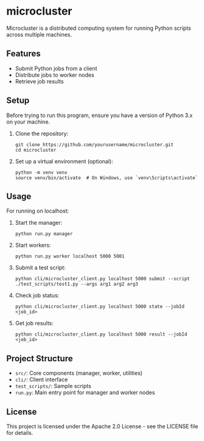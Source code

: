 # microcluster

Microcluster is a distributed computing system for running Python scripts across multiple machines.

## Features

- Submit Python jobs from a client
- Distribute jobs to worker nodes
- Retrieve job results

## Setup

Before trying to run this program, ensure you have a version of Python 3.x on your machine.

1. Clone the repository:
   ```
   git clone https://github.com/yourusername/microcluster.git
   cd microcluster
   ```

2. Set up a virtual environment (optional):
   ```
   python -m venv venv
   source venv/bin/activate  # On Windows, use `venv\Scripts\activate`
   ```


## Usage

For running on localhost:

1. Start the manager:
   ```
   python run.py manager
   ```

2. Start workers:
   ```
   python run.py worker localhost 5000 5001
   ```

3. Submit a test script:
   ```
   python cli/microcluster_client.py localhost 5000 submit --script ./test_scripts/test1.py --args arg1 arg2 arg3
   ```

4. Check job status:
   ```
   python cli/microcluster_client.py localhost 5000 state --jobId <job_id>
   ```

5. Get job results:
   ```
   python cli/microcluster_client.py localhost 5000 result --jobId <job_id>
   ```

## Project Structure

- `src/`: Core components (manager, worker, utilities)
- `cli/`: Client interface
- `test_scripts/`: Sample scripts
- `run.py`: Main entry point for manager and worker nodes

## License

This project is licensed under the Apache 2.0 License - see the LICENSE file for details.
